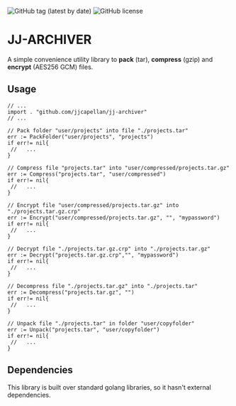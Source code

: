 ![GitHub tag (latest by date)](https://img.shields.io/github/tag-date/jjcapellan/jj-archiver.svg)
![GitHub license](https://img.shields.io/github/license/jjcapellan/jj-archiver.svg)  
# JJ-ARCHIVER
A simple convenience utility library to **pack** (tar), **compress** (gzip) and **encrypt** (AES256 GCM) files.

## Usage
```golang
// ...
import . "github.com/jjcapellan/jj-archiver"
// ...

// Pack folder "user/projects" into file "./projects.tar"
err := PackFolder("user/projects", "projects")
if err!= nil{
 //   ...
}

// Compress file "projects.tar" into "user/compressed/projects.tar.gz"
err := Compress("projects.tar", "user/compressed")
if err!= nil{
 //   ...
}

// Encrypt file "user/compressed/projects.tar.gz" into "./projects.tar.gz.crp"
err := Encrypt("user/compressed/projects.tar.gz", "", "mypassword")
if err!= nil{
 //   ...
}

// Decrypt file "./projects.tar.gz.crp" into "./projects.tar.gz"
err := Decrypt("projects.tar.gz.crp","", "mypassword")
if err!= nil{
 //   ...
}

// Decompress file "./projects.tar.gz" into "./projects.tar"
err := Decompress("projects.tar.gz", "")
if err!= nil{
 //   ...
}

// Unpack file "./projects.tar" in folder "user/copyfolder"
err := Unpack("projects.tar", "user/copyfolder")
if err!= nil{
 //   ...
}

```

## Dependencies
This library is built over standard golang libraries, so it hasn't external dependencies.